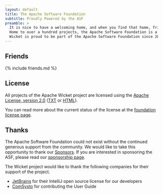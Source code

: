 ```yaml
---
layout: default
title: The Apache Software Foundation
subtitle: Proudly Powered by the ASF
preamble: >
  It is nice to have a welcoming home, and when you find that home, friends are not far away.
  Home to over a hundred projects, the Apache Software Foundation is a power house for open source community driven development.
  Wicket is proud to be part of the Apache Software Foundation since 2007. 
---
```


## Friends

{% include friends.md %}

## License
 
All projects of the Apache Wicket project are licensed using the
[Apache License, version 2.0][apache-license] ([TXT][apache-txt] or
[HTML][apache-html]).

You can read more about the current status of the license at the
[foundation license page][apache-more].

## Thanks

The Apache Software Foundation could not exist without the continued
generous support from the community. We would like to take this
opportunity to thank our [Sponsors][apache-thanks]. If you are
interested in sponsoring the ASF, please read our [sponsorship page][apache-sponsorship].

The Wicket project would like to thank the following companies for
their support of the project.

- [JetBrains](http://jetbrains.com) for their IntelliJ open source license for our developers
- [ComSysto](http://comsysto.com) for contributing the User Guide

[apache-license]: http://www.apache.org/licenses/LICENSE-2.0
[apache-txt]: http://www.apache.org/licenses/LICENSE-2.0.txt
[apache-html]: http://www.apache.org/licenses/LICENSE-2.0.html
[apache-more]: http://www.apache.org/licenses/
[apache-thanks]: http://apache.org/foundation/thanks.html
[apache-sponsorship]: http://www.apache.org/foundation/sponsorship.html
